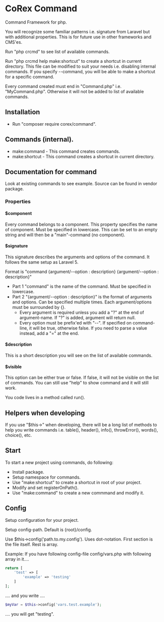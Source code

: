 # CoRex Command
Command Framework for php.

You will recognize some familiar patterns i.e. signature from Laravel but with additional properties. This is for future use in other frameworks and CMS'es.

Run "php crcmd" to see list of available commands.

Run "php crcmd help make:shortcut" to create a shortcut in current directory. This file can be modified to suit your needs i.e. disabling internal commands. If you specify --command, you will be able to make a shortcut for a specific command.

Every command created must end in "Command.php" i.e. "MyCommand.php". Otherwise it will not be added to list of available commands.

## Installation
- Run "composer require corex/command".

## Commands (internal).
- make:command - This command creates commands.
- make:shortcut - This command creates a shortcut in current directory.

## Documentation for command

Look at existing commands to see example. Source can be found in vendor package.

### Properties

#### $component
Every command belongs to a component. This property specifies the name of component. Must be specified in lowercase. This can be set to an empty string and will then be a "main"-command (no component).

#### $signature
This signature describes the arguments and options of the command. It follows the same setup as Laravel 5.

Format is "command {argument/--option : description} {argument/--option : description}"
- Part 1 "command" is the name of the command. Must be specified in lowercase.
- Part 2 "{argument/--option : description}" is the format of arguments and options. Can be specified multiple times. Each argument/options must be surrounded by {}.
  - Every argument is required unless you add a "?" at the end of argument-name. If "?" is added, argument will return null.
  - Every option must be prefix'ed with "--". If specified on command-line, it will be true, otherwise false. If you need to parse a value instead, add a "=" at the end.

#### $description
This is a short description you will see on the list of available commands. 

#### $visible
This option can be either true or false. If false, it will not be visible on the list of commands. You can still use "help" to show command and it will still work.

You code lives in a method called run().

## Helpers when developing
If you use "$this->" when developing, there will be a long list of methods to help you write commands i.e. table(), header(), info(), throwError(), words(), choice(), etc.

## Start
To start a new project using commands, do following:
- Install package.
- Setup namespace for commands.
- Use "make:shortcut" to create a shortcut in root of your project.
- Modify and set registerOnPath().
- Use "make:command" to create a new commmand and modify it.

## Config
Setup configuration for your project.

Setup config-path. Default is {root}/config.

Use $this->config('path.to.my.config'). Uses dot-notation. First section is the file itself. Rest is array.

Example:
If you have following config-file config/vars.php with following array in it....
```php
return [
    'test' => [
        'example' => 'testing'
    ]
];
```
.... and you write ....
```php
$myVar = $this->config('vars.test.example');
```
.... you will get "testing".
